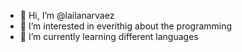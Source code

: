 - 👋 Hi, I’m @lailanarvaez
- 👀 I’m interested in everithig about the programming 
- 🌱 I’m currently learning different languages

<!---
lailanarvaez/lailanarvaez is a ✨ special ✨ repository because its `README.md` (this file) appears on your GitHub profile.
You can click the Preview link to take a look at your changes.
--->
